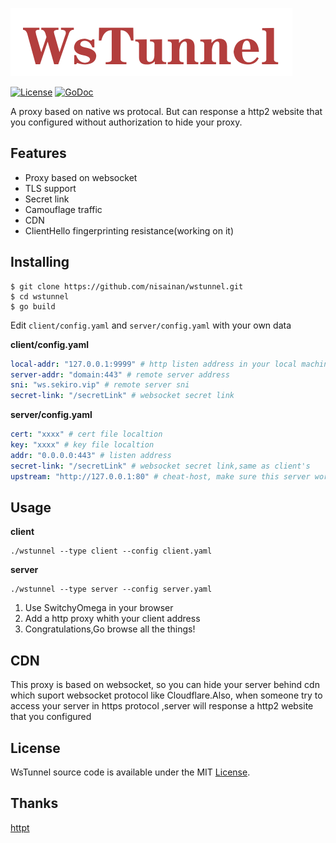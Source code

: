 ![logo](logo.png)

[![License](https://img.shields.io/badge/License-MIT-blue.svg)](https://opensource.org/licenses/MIT)  [![GoDoc](https://godoc.org/github.com/cloudflare/cfssl?status.svg)](https://pkg.go.dev/github.com/nisainan/wstunnel)

A proxy based on native ws protocal. But can response a http2 website that you configured without authorization to hide your proxy.

## Features

- Proxy based on websocket
- TLS support
- Secret link
- Camouflage traffic
- CDN
- ClientHello fingerprinting resistance(working on it)

## Installing

~~~shell
$ git clone https://github.com/nisainan/wstunnel.git
$ cd wstunnel
$ go build
~~~

Edit `client/config.yaml` and `server/config.yaml` with your own data

**client/config.yaml**

~~~yaml
local-addr: "127.0.0.1:9999" # http listen address in your local machine
server-addr: "domain:443" # remote server address
sni: "ws.sekiro.vip" # remote server sni
secret-link: "/secretLink" # websocket secret link
~~~

**server/config.yaml**

~~~yaml
cert: "xxxx" # cert file localtion
key: "xxxx" # key file localtion
addr: "0.0.0.0:443" # listen address
secret-link: "/secretLink" # websocket secret link,same as client's
upstream: "http://127.0.0.1:80" # cheat-host, make sure this server works
~~~

## Usage

**client**

~~~shell
./wstunnel --type client --config client.yaml
~~~

**server**

~~~shell
./wstunnel --type server --config server.yaml
~~~

1. Use SwitchyOmega in your browser
2. Add a http proxy whith your client address
3. Congratulations,Go browse all the things!

## CDN

This proxy is based on websocket, so you can hide your server behind cdn which suport websocket protocol like Cloudflare.Also, when someone try to access your server in https protocol ,server will response a http2 website that you configured

## License

WsTunnel source code is available under the MIT [License](https://github.com/nisainan/wstunnel/blob/master/LICENSE).

## Thanks

[httpt](https://github.com/sergeyfrolov/httpt)
